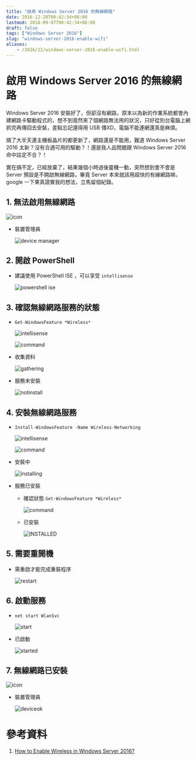 ```yaml
---
title: "啟用 Windows Server 2016 的無線網路"
date: 2016-12-28T00:42:34+08:00
lastmod: 2018-09-07T00:42:34+08:00
draft: false
tags: ["Windows Server 2016"]
slug: "windows-server-2016-enable-wifi"
aliases:
    - /2016/12/windows-server-2016-enable-wifi.html
---
```

# 啟用 Windows Server 2016 的無線網路
Windows Server 2016 安裝好了，但卻沒有網路，原本以為新的作業系統都會內建網路卡驅動程式的，想不到竟然來了個網路無法用的狀況，只好從別台電腦上網抓完再傳回去安裝，差點忘記還得用 USB 傳XD，電腦不能連網還真是麻煩。      

搞了大半天連主機板晶片的都更新了，網路還是不能用，難道 Windows Server 2016 太新？沒有合適可用的驅動？！還是我人品問題跟 Windows Server 2016 命中註定不合？！ 

實在搞不定，已經放棄了，結果幾個小時過後靈機一動，突然想到會不會是 Server 預設是不開啟無線網路，畢竟 Server 本來就該用超快的有線網路嘛，google 一下果真證實我的想法，立馬留個紀錄。

## 1. 無法啟用無線網路

![icon](https://trello-attachments.s3.amazonaws.com/581f4a2629cd282a620beebe/495x193/2782846599908f57e251d2c40696d35a/output_iconfial.png)

- 裝置管理員
    
    ![device manager](https://trello-attachments.s3.amazonaws.com/580186252406cb39e4a22eed/581f4a2629cd282a620beebe/5efbd03e481fc8e4dbe6fceb71657f5d/output_devicefail.png)

## 2. 開啟 PowerShell 
- 建議使用 PowerShell ISE ，可以享受 `intellisense`
    
    ![powershell ise](https://trello-attachments.s3.amazonaws.com/581f4a2629cd282a620beebe/491x785/de37cdcd54fcacfc1d54635c71133c95/output_powershell.png)


## 3. 確認無線網路服務的狀態
- `Get-WindowsFeature *Wireless*`
    
    ![intellisense](https://trello-attachments.s3.amazonaws.com/581f4a2629cd282a620beebe/660x275/733d7ba84cc730f33ca7c9a91e011d19/output_intellisence.png)
    
    ![command](https://trello-attachments.s3.amazonaws.com/581f4a2629cd282a620beebe/605x245/03f2be0192225f80b4c6f41d2d06fd58/output_getstatus.png)

- 收集資料
    
    ![gathering](https://trello-attachments.s3.amazonaws.com/581f4a2629cd282a620beebe/737x310/3f5f511bc96cd47c600d12c22207e58c/output_gatheringdata.png)

- 服務未安裝
    
    ![notinstall](https://trello-attachments.s3.amazonaws.com/581f4a2629cd282a620beebe/1012x313/b146effaa410f2c3977e017bc2d027f6/output_statusavailable.png)

## 4. 安裝無線網路服務
- `Install-WindowsFeature -Name Wireless-Networking`
    
    ![intellisense](https://trello-attachments.s3.amazonaws.com/581f4a2629cd282a620beebe/962x538/c8f996f1559c07599daf24a1e10a66de/output_installing.png)
    
    ![command](https://trello-attachments.s3.amazonaws.com/581f4a2629cd282a620beebe/958x333/abca44322ac50b2dc77f238658bc6e0c/output_installcommand.png)

- 安裝中
    
    ![installing](https://trello-attachments.s3.amazonaws.com/581f4a2629cd282a620beebe/738x305/66c01115f08e0f78129f64ee86129cf2/output_installingstatus.png)

-  服務已安裝
    - 確認狀態 `Get-WindowsFeature *Wireless* `
        
        ![command](https://trello-attachments.s3.amazonaws.com/581f4a2629cd282a620beebe/605x245/03f2be0192225f80b4c6f41d2d06fd58/output_getstatus.png)
    
    - 已安裝
        
        ![INSTALLED](https://trello-attachments.s3.amazonaws.com/581f4a2629cd282a620beebe/1130x330/405ebd0bdbc3a0d1767090ab2aa2ba43/output_statusinstalled.png)

## 5. 需要重開機
- 需重啟才能完成重裝程序
    
    ![restart](https://trello-attachments.s3.amazonaws.com/581f4a2629cd282a620beebe/997x443/9a8a7840b8ffbe942eae8241c1df2ef3/output_needrestart.png)


## 6. 啟動服務
- `net start WlanSvc`
    
    ![start](https://trello-attachments.s3.amazonaws.com/581f4a2629cd282a620beebe/953x307/24efecb34ea523582edabf582f055de1/output_install.png)

- 已啟動
    
    ![started](https://trello-attachments.s3.amazonaws.com/581f4a2629cd282a620beebe/968x375/8a2a5c4e51a6d8eb399a59047573b459/output_installed.png)

## 7. 無線網路已安裝

![icon](https://trello-attachments.s3.amazonaws.com/581f4a2629cd282a620beebe/423x130/186a6b43fad3e5cb861ea135e39c7cae/output_iconok.png)

- 裝置管理員
    
    ![deviceok](https://trello-attachments.s3.amazonaws.com/581f4a2629cd282a620beebe/1200x819/331cad6c7a9a4dbd867cb05bd4764072/output_deviceok.png)

# 參考資料
1. [How to Enable Wireless in Windows Server 2016?](http://www.technig.com/enable-wireless-windows-server/)